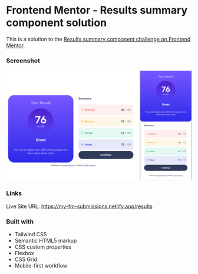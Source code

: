 # Frontend Mentor - Results summary component solution

This is a solution to the [Results summary component challenge on Frontend Mentor](https://www.frontendmentor.io/challenges/results-summary-component-CE_K6s0maV).

### Screenshot

![](./public/results/assets/ss/ss.png)

### Links
Live Site URL: https://my-fm-submissions.netlify.app/results

### Built with
- Tailwind CSS
- Semantic HTML5 markup
- CSS custom properties
- Flexbox
- CSS Grid
- Mobile-first workflow
